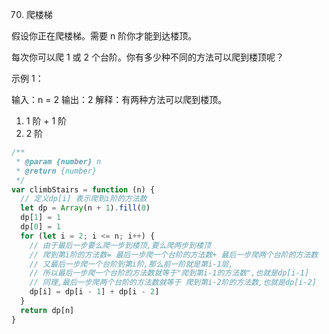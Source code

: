 70. 爬楼梯

假设你正在爬楼梯。需要 n 阶你才能到达楼顶。

每次你可以爬 1 或 2 个台阶。你有多少种不同的方法可以爬到楼顶呢？

示例 1：

输入：n = 2
输出：2
解释：有两种方法可以爬到楼顶。

1. 1 阶 + 1 阶
2. 2 阶

```js
/**
 * @param {number} n
 * @return {number}
 */
var climbStairs = function (n) {
  // 定义dp[i] 表示爬到i阶的方法数
  let dp = Array(n + 1).fill(0)
  dp[1] = 1
  dp[0] = 1
  for (let i = 2; i <= n; i++) {
    // 由于最后一步要么爬一步到楼顶,要么爬两步到楼顶
    // 爬到第i阶的方法数= 最后一步爬一个台阶的方法数+ 最后一步爬两个台阶的方法数
    // 又最后一步爬一个台阶到第i阶,那么前一阶就是第i-1层,
    // 所以最后一步爬一个台阶的方法数就等于"爬到第i-1的方法数",也就是dp[i-1]
    // 同理,最后一步爬两个台阶的方法数就等于 爬到第i-2阶的方法数,也就是dp[i-2]
    dp[i] = dp[i - 1] + dp[i - 2]
  }
  return dp[n]
}
```
